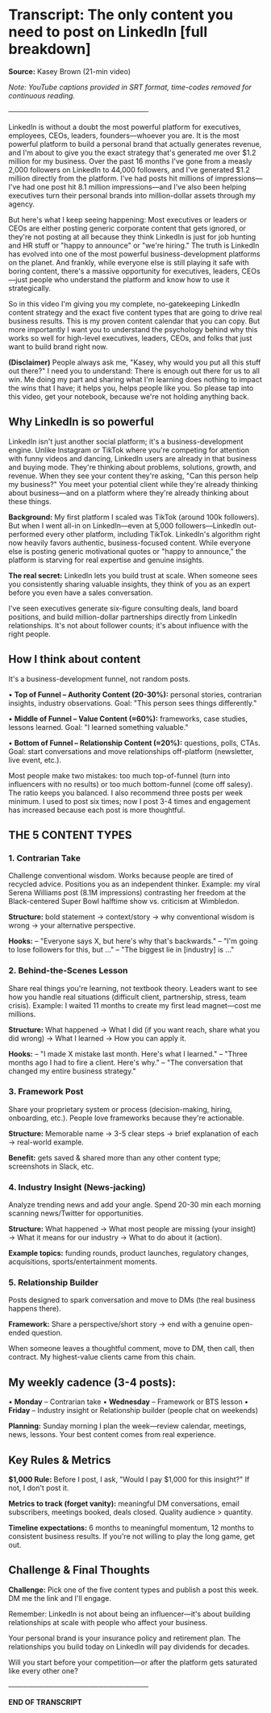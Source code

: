 # Transcript: The only content you need to post on LinkedIn [full breakdown]

**Source:** Kasey Brown (21-min video)

*Note: YouTube captions provided in SRT format, time-codes removed for continuous reading.*

────────────────────────────

LinkedIn is without a doubt the most powerful platform for executives, employees, CEOs, leaders, founders—whoever you are. It is the most powerful platform to build a personal brand that actually generates revenue, and I'm about to give you the exact strategy that's generated me over $1.2 million for my business. Over the past 16 months I've gone from a measly 2,000 followers on LinkedIn to 44,000 followers, and I've generated $1.2 million directly from the platform. I've had posts hit millions of impressions—I've had one post hit 8.1 million impressions—and I've also been helping executives turn their personal brands into million-dollar assets through my agency.

But here's what I keep seeing happening: Most executives or leaders or CEOs are either posting generic corporate content that gets ignored, or they're not posting at all because they think LinkedIn is just for job hunting and HR stuff or "happy to announce" or "we're hiring." The truth is LinkedIn has evolved into one of the most powerful business-development platforms on the planet. And frankly, while everyone else is still playing it safe with boring content, there's a massive opportunity for executives, leaders, CEOs—just people who understand the platform and know how to use it strategically.

So in this video I'm giving you my complete, no-gatekeeping LinkedIn content strategy and the exact five content types that are going to drive real business results. This is my proven content calendar that you can copy. But more importantly I want you to understand the psychology behind why this works so well for high-level executives, leaders, CEOs, and folks that just want to build brand right now.

**(Disclaimer)** People always ask me, "Kasey, why would you put all this stuff out there?" I need you to understand: There is enough out there for us to all win. Me doing my part and sharing what I'm learning does nothing to impact the wins that I have; it helps you, helps people like you. So please tap into this video, get your notebook, because we're not holding anything back.

## Why LinkedIn is so powerful

LinkedIn isn't just another social platform; it's a business-development engine. Unlike Instagram or TikTok where you're competing for attention with funny videos and dancing, LinkedIn users are already in that business and buying mode. They're thinking about problems, solutions, growth, and revenue. When they see your content they're asking, "Can this person help my business?" You meet your potential client while they're already thinking about business—and on a platform where they're already thinking about these things.

**Background:** My first platform I scaled was TikTok (around 100k followers). But when I went all-in on LinkedIn—even at 5,000 followers—LinkedIn out-performed every other platform, including TikTok. LinkedIn's algorithm right now heavily favors authentic, business-focused content. While everyone else is posting generic motivational quotes or "happy to announce," the platform is starving for real expertise and genuine insights.

**The real secret:** LinkedIn lets you build trust at scale. When someone sees you consistently sharing valuable insights, they think of you as an expert before you even have a sales conversation.

I've seen executives generate six-figure consulting deals, land board positions, and build million-dollar partnerships directly from LinkedIn relationships. It's not about follower counts; it's about influence with the right people.

## How I think about content

It's a business-development funnel, not random posts.

• **Top of Funnel – Authority Content (20-30%):** personal stories, contrarian insights, industry observations. Goal: "This person sees things differently."

• **Middle of Funnel – Value Content (≈60%):** frameworks, case studies, lessons learned. Goal: "I learned something valuable."

• **Bottom of Funnel – Relationship Content (≈20%):** questions, polls, CTAs. Goal: start conversations and move relationships off-platform (newsletter, live event, etc.).

Most people make two mistakes: too much top-of-funnel (turn into influencers with no results) or too much bottom-funnel (come off salesy). The ratio keeps you balanced. I also recommend three posts per week minimum. I used to post six times; now I post 3-4 times and engagement has increased because each post is more thoughtful.

## THE 5 CONTENT TYPES

### 1. Contrarian Take
Challenge conventional wisdom. Works because people are tired of recycled advice. Positions you as an independent thinker. Example: my viral Serena Williams post (8.1M impressions) contrasting her freedom at the Black-centered Super Bowl halftime show vs. criticism at Wimbledon.

**Structure:** bold statement → context/story → why conventional wisdom is wrong → your alternative perspective.

**Hooks:**
– "Everyone says X, but here's why that's backwards."
– "I'm going to lose followers for this, but …"
– "The biggest lie in [industry] is …"

### 2. Behind-the-Scenes Lesson
Share real things you're learning, not textbook theory. Leaders want to see how you handle real situations (difficult client, partnership, stress, team crisis). Example: I waited 11 months to create my first lead magnet—cost me millions.

**Structure:** What happened → What I did (if you want reach, share what you did wrong) → What I learned → How you can apply it.

**Hooks:**
– "I made X mistake last month. Here's what I learned."
– "Three months ago I had to fire a client. Here's why."
– "The conversation that changed my entire business strategy."

### 3. Framework Post
Share your proprietary system or process (decision-making, hiring, onboarding, etc.). People love frameworks because they're actionable.

**Structure:** Memorable name → 3-5 clear steps → brief explanation of each → real-world example.

**Benefit:** gets saved & shared more than any other content type; screenshots in Slack, etc.

### 4. Industry Insight (News-jacking)
Analyze trending news and add your angle. Spend 20-30 min each morning scanning news/Twitter for opportunities.

**Structure:** What happened → What most people are missing (your insight) → What it means for our industry → What to do about it (action).

**Example topics:** funding rounds, product launches, regulatory changes, acquisitions, sports/entertainment moments.

### 5. Relationship Builder
Posts designed to spark conversation and move to DMs (the real business happens there).

**Framework:** Share a perspective/short story → end with a genuine open-ended question.

When someone leaves a thoughtful comment, move to DM, then call, then contract. My highest-value clients came from this chain.

## My weekly cadence (3-4 posts):

• **Monday** – Contrarian take
• **Wednesday** – Framework or BTS lesson
• **Friday** – Industry insight or Relationship builder (people chat on weekends)

**Planning:** Sunday morning I plan the week—review calendar, meetings, news, lessons. Your best content comes from real experience.

## Key Rules & Metrics

**$1,000 Rule:** Before I post, I ask, "Would I pay $1,000 for this insight?" If not, I don't post it.

**Metrics to track (forget vanity):** meaningful DM conversations, email subscribers, meetings booked, deals closed. Quality audience > quantity.

**Timeline expectations:** 6 months to meaningful momentum, 12 months to consistent business results. If you're not willing to play the long game, get out.

## Challenge & Final Thoughts

**Challenge:** Pick one of the five content types and publish a post this week. DM me the link and I'll engage.

Remember: LinkedIn is not about being an influencer—it's about building relationships at scale with people who affect your business.

Your personal brand is your insurance policy and retirement plan. The relationships you build today on LinkedIn will pay dividends for decades.

Will you start before your competition—or after the platform gets saturated like every other one?

────────────────────────────

**END OF TRANSCRIPT**